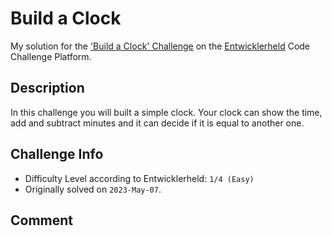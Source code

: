 # Build a Clock

My solution for the ['Build a Clock' Challenge](https://platform.entwicklerheld.de/challenge/build-a-clock?technology=javascript) on the [Entwicklerheld](https://platform.entwicklerheld.de/) Code Challenge Platform.

Description
---
In this challenge you will built a simple clock. Your clock can show the time, add and subtract minutes and it can decide if it is equal to another one.

Challenge Info
---
* Difficulty Level according to Entwicklerheld: `1/4 (Easy)`
* Originally solved on `2023-May-07`.

Comment
---